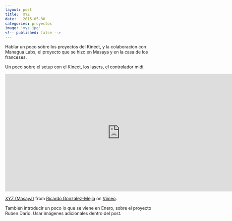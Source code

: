 ```yaml
---
layout: post
title:  XYZ
date:   2015-05-30
categories: proyectos
image: 'xyz.jpg'
<!-- published: false -->
---
```


Hablar un poco sobre los proyectos del Kinect, y la colaboracion con Managua Labs, el proyecto que se hizo en Masaya y en la casa de los franceses.

Un poco sobre el setup con el Kinect, los lasers, el controlador midi. 

<!-- @TODO: Encontrar una mejor manera de agregar embeds en markdown -->
<iframe src="https://player.vimeo.com/video/113230197" width="740" height="381" frameborder="0" webkitallowfullscreen mozallowfullscreen allowfullscreen></iframe> <p><a href="https://vimeo.com/113230197">XYZ (Masaya)</a> from <a href="https://vimeo.com/user3235877">Ricardo Gonz&aacute;lez-Mej&iacute;a</a> on <a href="https://vimeo.com">Vimeo</a>.</p>


También introducir un poco lo que se viene en Enero, sobre el proyecto Ruben Darío. Usar imágenes adicionales dentro del post. 